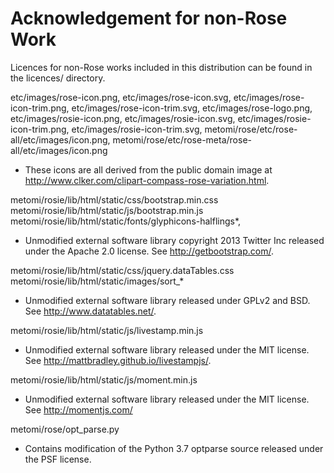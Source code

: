 # Acknowledgement for non-Rose Work

Licences for non-Rose works included in this distribution can be
found in the licences/ directory.

etc/images/rose-icon.png,
etc/images/rose-icon.svg,
etc/images/rose-icon-trim.png,
etc/images/rose-icon-trim.svg,
etc/images/rose-logo.png,
etc/images/rosie-icon.png,
etc/images/rosie-icon.svg,
etc/images/rosie-icon-trim.png,
etc/images/rosie-icon-trim.svg,
metomi/rose/etc/rose-all/etc/images/icon.png,
metomi/rose/etc/rose-meta/rose-all/etc/images/icon.png
* These icons are all derived from the public domain image at
  <http://www.clker.com/clipart-compass-rose-variation.html>.

metomi/rosie/lib/html/static/css/bootstrap.min.css
metomi/rosie/lib/html/static/js/bootstrap.min.js
metomi/rosie/lib/html/static/fonts/glyphicons-halflings*,
* Unmodified external software library copyright 2013 Twitter Inc
  released under the Apache 2.0 license.
  See <http://getbootstrap.com/>.

metomi/rosie/lib/html/static/css/jquery.dataTables.css
metomi/rosie/lib/html/static/images/sort_*
* Unmodified external software library released under GPLv2 and BSD.
  See <http://www.datatables.net/>.

metomi/rosie/lib/html/static/js/livestamp.min.js
* Unmodified external software library released under the MIT license.
  See <http://mattbradley.github.io/livestampjs/>.

metomi/rosie/lib/html/static/js/moment.min.js
* Unmodified external software library released under the MIT license.
  See <http://momentjs.com/>

metomi/rose/opt_parse.py
* Contains modification of the Python 3.7 optparse source released under
  the PSF license.
